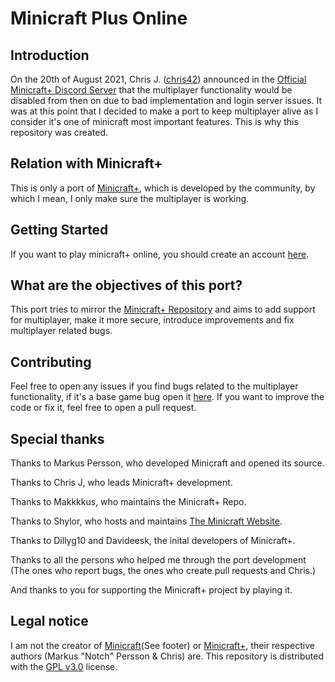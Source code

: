 # Minicraft Plus Online
## Introduction
On the 20th of August 2021, Chris J. ([chris42](https://github.com/chrisj42)) announced in the [Official Minicraft+ Discord Server](https://discord.gg/JyvFcRBguE) that the multiplayer functionality would be disabled from then on due to bad implementation and login server issues. It was at this point that I decided to make a port to keep multiplayer alive as I consider it's one of minicraft most important features. This is why this repository was created.
## Relation with Minicraft+
This is only a port of [Minicraft+](https://github.com/chrisj42/minicraft-plus-revived), which is developed by the community, by which I mean, I only make sure the multiplayer is working.
## Getting Started
If you want to play minicraft+ online, you should create an account [here](https://minicraft.slowflow.ml).
## What are the objectives of this port?
This port tries to mirror the [Minicraft+ Repository](https://github.com/chrisj42/minicraft-plus-revived) and aims to add support for multiplayer, make it more secure, introduce improvements and fix multiplayer related bugs.
## Contributing
Feel free to open any issues if you find bugs related to the multiplayer functionality, if it's a base game bug open it [here](https://github.com/chrisj42/minicraft-plus-revived/issues).
If you want to improve the code or fix it, feel free to open a pull request.
## Special thanks
Thanks to Markus Persson, who developed Minicraft and opened its source.

Thanks to Chris J, who leads Minicraft+ development.

Thanks to Makkkkus, who maintains the Minicraft+ Repo.

Thanks to Shylor, who hosts and maintains [The Minicraft Website](https://playminicraft.com/).

Thanks to Dillyg10 and Davideesk, the inital developers of Minicraft+.

Thanks to all the persons who helped me through the port development (The ones who report bugs, the ones who create pull requests and Chris.)

And thanks to you for supporting the Minicraft+ project by playing it.

## Legal notice
I am not the creator of [Minicraft](https://playminicraft.com/)(See footer) or [Minicraft+](https://github.com/chrisj42/minicraft-plus-revived), their respective authors (Markus "Notch" Persson & Chris) are. This repository is distributed with the [GPL v3.0](https://www.gnu.org/licenses/gpl-3.0.en.html) license.
